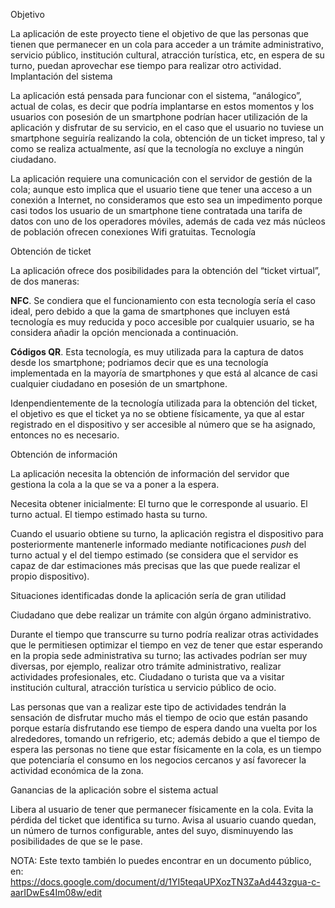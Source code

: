 Objetivo

La aplicación de este proyecto tiene el objetivo de que las personas que tienen que permanecer en un cola para acceder a un trámite administrativo, servicio público, institución cultural, atracción turística, etc, en espera de su turno, puedan aprovechar ese tiempo para realizar otro actividad.
Implantación del sistema

La aplicación está pensada para funcionar con el sistema, “análogico”, actual de colas, es decir que podría implantarse en estos momentos y los usuarios con posesión de un smartphone podrían hacer utilización de la aplicación y disfrutar de su servicio, en el caso que el usuario no tuviese un smartphone seguiría realizando la cola, obtención de un ticket impreso, tal y como se realiza actualmente, así que la tecnología no excluye a ningún ciudadano.

La aplicación requiere una comunicación con el servidor de gestión de la cola; aunque esto implica que el usuario tiene que tener una acceso a un conexión a Internet, no consideramos que esto sea un impedimento porque casi todos los usuario de un smartphone tiene contratada una tarifa de datos con uno de los operadores móviles, además de cada vez más núcleos de población ofrecen conexiones Wifi gratuitas.
Tecnología

Obtención de ticket

La aplicación ofrece dos posibilidades para la obtención del “ticket virtual”, de dos maneras:

**NFC**. Se condiera que el funcionamiento con esta tecnología sería el caso ideal, pero debido a que la gama de smartphones que incluyen está tecnología es muy reducida y poco accesible por cualquier usuario, se ha considera añadir la opción mencionada a continuación.

**Códigos QR**. Esta tecnología, es muy utilizada para la captura de datos desde los smartphone; podriamos decir que es una tecnología implementada en la mayoría de smartphones y que está al alcance de casi cualquier ciudadano en posesión de un smartphone.


Idenpendientemente de la tecnología utilizada para la obtención del ticket, el objetivo es que el ticket ya no se obtiene físicamente, ya que al estar registrado en el dispositivo y ser accesible al número que se ha asignado, entonces no es necesario.

Obtención de información

La aplicación necesita la obtención de información del servidor que gestiona la cola a la que se va a poner a la espera.

Necesita obtener inicialmente:
El turno que le corresponde al usuario.
El turno actual.
El tiempo estimado hasta su turno.


Cuando el usuario obtiene su turno, la aplicación registra el dispositivo para posteriormente mantenerle informado mediante notificaciones _push_ del turno actual y el del tiempo estimado (se considera que el servidor es capaz de dar estimaciones más precisas que las que puede realizar el propio dispositivo).

Situaciones identificadas donde la aplicación sería de gran utilidad

Ciudadano que debe realizar un trámite con algún órgano administrativo.

Durante el tiempo que transcurre su turno podría realizar otras actividades que le permitiesen optimizar el tiempo en vez de tener que estar esperando en la propia sede administrativa su turno; las activades podrían ser muy diversas, por ejemplo, realizar otro trámite administrativo, realizar actividades profesionales, etc.
Ciudadano o turista que va a visitar institución cultural, atracción turística u servicio público de ocio.

Las personas que van a realizar este tipo de actividades tendrán la sensación de disfrutar mucho más el tiempo de ocio que están pasando porque estaría disfrutando ese tiempo de espera dando una vuelta por los alrededores, tomando un refrigerio, etc; además debido a que el tiempo de espera las personas no tiene que estar físicamente en la cola, es un tiempo que potenciaría el consumo en los negocios cercanos y así favorecer la actividad económica de la zona.

Ganancias de la aplicación sobre el sistema actual

Libera al usuario de tener que permanecer físicamente en la cola.
Evita la pérdida del ticket que identifica su turno.
Avisa al usuario cuando quedan, un número de turnos configurable, antes del suyo, disminuyendo las posibilidades de que se le pase.


NOTA: Este texto también lo puedes encontrar en un documento público, en: https://docs.google.com/document/d/1YI5teqaUPXozTN3ZaAd443zgua-c-aarIDwEs4Im08w/edit